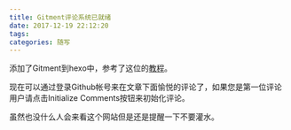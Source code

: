 ```yaml
---
title: Gitment评论系统已就绪
date: 2017-12-19 22:12:20
tags:
categories: 随写
---
```


添加了Gitment到hexo中，参考了这位的[教程](https://extremegtr.github.io/2017/09/07/Add-Gitment-comment-system-to-hexo-theme-NexT/)。

现在可以通过登录Github帐号来在文章下面愉悦的评论了，如果您是第一位评论用户请点击Initialize Comments按钮来初始化评论。

虽然也没什么人会来看这个网站但是还是提醒一下不要灌水。